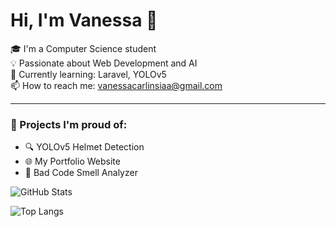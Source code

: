 # Hi, I'm Vanessa 👋

🎓 I'm a Computer Science student  
💡 Passionate about Web Development and AI  
🧠 Currently learning: Laravel, YOLOv5  
📫 How to reach me: vanessacarlinsiaa@gmail.com  

---

### 🌟 Projects I'm proud of:
- 🔍 YOLOv5 Helmet Detection  
- 🌐 My Portfolio Website  
- 🧪 Bad Code Smell Analyzer

![GitHub Stats](https://github-readme-stats.vercel.app/api?username=vanessacarlinsiaa&show_icons=true&theme=radical) 

![Top Langs](https://github-readme-stats.vercel.app/api/top-langs/?username=vanessacarlinsiaa&layout=compact)
